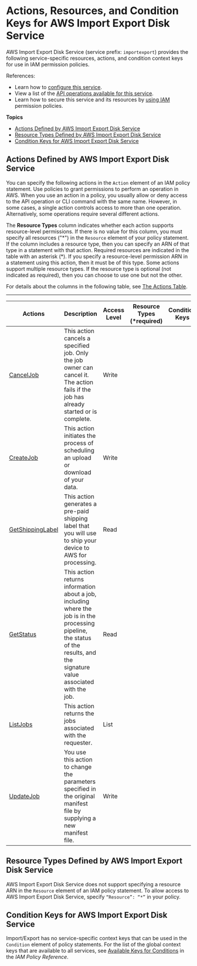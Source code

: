 # Actions, Resources, and Condition Keys for AWS Import Export Disk Service<a name="list_awsimportexportdiskservice"></a>

AWS Import Export Disk Service \(service prefix: `importexport`\) provides the following service\-specific resources, actions, and condition context keys for use in IAM permission policies\.

References:
+ Learn how to [configure this service](https://docs.aws.amazon.com/AWSImportExport/latest/DG/)\.
+ View a list of the [API operations available for this service](https://docs.aws.amazon.com/AWSImportExport/latest/DG/api-reference.html)\.
+ Learn how to secure this service and its resources by [using IAM](https://docs.aws.amazon.com/AWSImportExport/latest/DG/using-iam.html) permission policies\.

**Topics**
+ [Actions Defined by AWS Import Export Disk Service](#awsimportexportdiskservice-actions-as-permissions)
+ [Resource Types Defined by AWS Import Export Disk Service](#awsimportexportdiskservice-resources-for-iam-policies)
+ [Condition Keys for AWS Import Export Disk Service](#awsimportexportdiskservice-policy-keys)

## Actions Defined by AWS Import Export Disk Service<a name="awsimportexportdiskservice-actions-as-permissions"></a>

You can specify the following actions in the `Action` element of an IAM policy statement\. Use policies to grant permissions to perform an operation in AWS\. When you use an action in a policy, you usually allow or deny access to the API operation or CLI command with the same name\. However, in some cases, a single action controls access to more than one operation\. Alternatively, some operations require several different actions\.

The **Resource Types** column indicates whether each action supports resource\-level permissions\. If there is no value for this column, you must specify all resources \("\*"\) in the `Resource` element of your policy statement\. If the column includes a resource type, then you can specify an ARN of that type in a statement with that action\. Required resources are indicated in the table with an asterisk \(\*\)\. If you specify a resource\-level permission ARN in a statement using this action, then it must be of this type\. Some actions support multiple resource types\. If the resource type is optional \(not indicated as required\), then you can choose to use one but not the other\.

For details about the columns in the following table, see [The Actions Table](reference_policies_actions-resources-contextkeys.md#actions_table)\.


****  

| Actions | Description | Access Level | Resource Types \(\*required\) | Condition Keys | Dependent Actions | 
| --- | --- | --- | --- | --- | --- | 
|   [ CancelJob ](https://docs.aws.amazon.com/AWSImportExport/latest/DG/WebCancelJob.html)  | This action cancels a specified job\. Only the job owner can cancel it\. The action fails if the job has already started or is complete\. | Write |  |  |  | 
|   [ CreateJob ](https://docs.aws.amazon.com/AWSImportExport/latest/DG/WebCreateJob.html)  | This action initiates the process of scheduling an upload or download of your data\. | Write |  |  |  | 
|   [ GetShippingLabel ](https://docs.aws.amazon.com/AWSImportExport/latest/DG/WebGetShippingLabel.html)  | This action generates a pre\-paid shipping label that you will use to ship your device to AWS for processing\. | Read |  |  |  | 
|   [ GetStatus ](https://docs.aws.amazon.com/AWSImportExport/latest/DG/WebGetStatus.html)  | This action returns information about a job, including where the job is in the processing pipeline, the status of the results, and the signature value associated with the job\. | Read |  |  |  | 
|   [ ListJobs ](https://docs.aws.amazon.com/AWSImportExport/latest/DG/WebListJobs.html)  | This action returns the jobs associated with the requester\. | List |  |  |  | 
|   [ UpdateJob ](https://docs.aws.amazon.com/AWSImportExport/latest/DG/WebUpdateJob.html)  | You use this action to change the parameters specified in the original manifest file by supplying a new manifest file\. | Write |  |  |  | 

## Resource Types Defined by AWS Import Export Disk Service<a name="awsimportexportdiskservice-resources-for-iam-policies"></a>

AWS Import Export Disk Service does not support specifying a resource ARN in the `Resource` element of an IAM policy statement\. To allow access to AWS Import Export Disk Service, specify `“Resource”: “*”` in your policy\.

## Condition Keys for AWS Import Export Disk Service<a name="awsimportexportdiskservice-policy-keys"></a>

Import/Export has no service\-specific context keys that can be used in the `Condition` element of policy statements\. For the list of the global context keys that are available to all services, see [Available Keys for Conditions](reference_policies_condition-keys.html#AvailableKeys) in the *IAM Policy Reference*\.